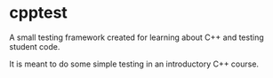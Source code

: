 cpptest
=======

A small testing framework created for learning about C++ and testing student
code.

It is meant to do some simple testing in an introductory C++ course.


